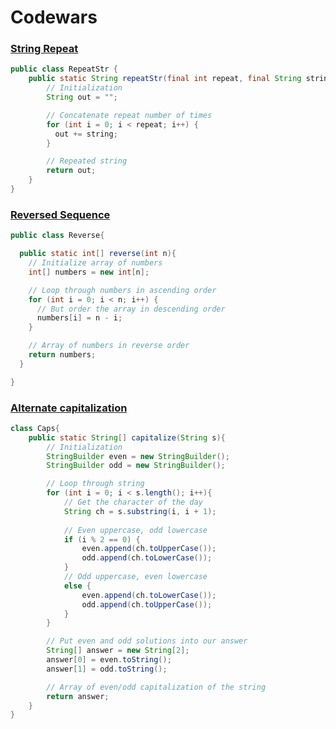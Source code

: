 # Codewars

### [String Repeat](https://www.codewars.com/kata/57a0e5c372292dd76d000d7e/train/java)

```java
public class RepeatStr {
    public static String repeatStr(final int repeat, final String string) {
        // Initialization
        String out = "";

        // Concatenate repeat number of times
        for (int i = 0; i < repeat; i++) {
          out += string;
        }

        // Repeated string
        return out;
    }
}
```

### [Reversed Sequence](https://www.codewars.com/kata/5a00e05cc374cb34d100000d/train/java)

```java
public class Reverse{

  public static int[] reverse(int n){
    // Initialize array of numbers
    int[] numbers = new int[n];

    // Loop through numbers in ascending order
    for (int i = 0; i < n; i++) {
      // But order the array in descending order
      numbers[i] = n - i;
    }

    // Array of numbers in reverse order
    return numbers;
  }

}
```

### [Alternate capitalization](https://www.codewars.com/kata/59cfc000aeb2844d16000075/train/java)

```java
class Caps{
    public static String[] capitalize(String s){
        // Initialization
        StringBuilder even = new StringBuilder();
        StringBuilder odd = new StringBuilder();

        // Loop through string
        for (int i = 0; i < s.length(); i++){
            // Get the character of the day
            String ch = s.substring(i, i + 1);
            
            // Even uppercase, odd lowercase
            if (i % 2 == 0) {
                even.append(ch.toUpperCase());
                odd.append(ch.toLowerCase());
            }
            // Odd uppercase, even lowercase
            else {
                even.append(ch.toLowerCase());
                odd.append(ch.toUpperCase());
            }
        }

        // Put even and odd solutions into our answer
        String[] answer = new String[2];
        answer[0] = even.toString();
        answer[1] = odd.toString();

        // Array of even/odd capitalization of the string
        return answer;
    }
}
```
